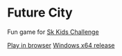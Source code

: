 # Future City
Fun game for [Sk Kids Challenge](https://kidschallenge.sk.ru/)

[Play in browser](https://progyan.github.io/future-city/dist/html/Future%20City.html)
[Windows x64 release](https://github.com/progyan/future-city/releases/tag/0.1)
